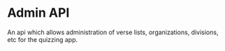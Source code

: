 # Admin API

An api which allows administration of verse lists, organizations, divisions, etc for the quizzing app.
